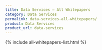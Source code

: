 ```yaml
---
title: Data Services – All Whitepapers
category: Data Services
permalink: data-services-all-whitepapers/
product: Data Services
product_url: data-services
---
```


{% include all-whitepapers-list.html %}

